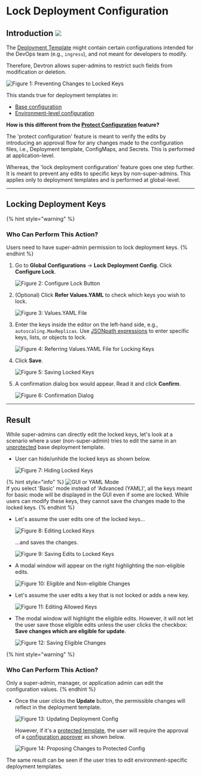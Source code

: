 # Lock Deployment Configuration

## Introduction [![](https://devtron-public-asset.s3.us-east-2.amazonaws.com/images/elements/EnterpriseTag.svg)](https://devtron.ai/pricing)

The [Deployment Template](../../reference/glossary.md#base-deployment-template) might contain certain configurations intended for the DevOps team (e.g., `ingress`), and not meant for developers to modify. 

Therefore, Devtron allows super-admins to restrict such fields from modification or deletion.

![Figure 1: Preventing Changes to Locked Keys](https://devtron-public-asset.s3.us-east-2.amazonaws.com/images/global-configurations/lock-dt/not-eligible-changes.jpg)

This stands true for deployment templates in:
* [Base configuration](../../user-guide/creating-application/deployment-template.md)
* [Environment-level configuration](../../user-guide/creating-application/environment-overrides.md)

**How is this different from the [Protect Configuration](../../user-guide/creating-application/config-approval.md) feature?**

The 'protect configuration' feature is meant to verify the edits by introducing an approval flow for any changes made to the configuration files, i.e., Deployment template, ConfigMaps, and Secrets. This is performed at application-level.

Whereas, the 'lock deployment configuration' feature goes one step further. It is meant to prevent any edits to specific keys by non-super-admins. This applies only to deployment templates and is performed at global-level.

---

## Locking Deployment Keys

{% hint style="warning" %}
### Who Can Perform This Action?
Users need to have super-admin permission to lock deployment keys.
{% endhint %}

1. Go to **Global Configurations** → **Lock Deployment Config**. Click **Configure Lock**.

    ![Figure 2: Configure Lock Button](https://devtron-public-asset.s3.us-east-2.amazonaws.com/images/global-configurations/lock-dt/lock-deployment-config.jpg)

2. (Optional) Click **Refer Values.YAML** to check which keys you wish to lock.

    ![Figure 3: Values.YAML File](https://devtron-public-asset.s3.us-east-2.amazonaws.com/images/global-configurations/lock-dt/values-yaml.jpg)

3. Enter the keys inside the editor on the left-hand side, e.g., `autoscaling.MaxReplicas`. Use <a href="https://goessner.net/articles/JsonPath/index.html" target="_blank">JSONpath expressions</a> to enter specific keys, lists, or objects to lock.

    ![Figure 4: Referring Values.YAML File for Locking Keys](https://devtron-public-asset.s3.us-east-2.amazonaws.com/images/global-configurations/lock-dt/autoscaling-lock.jpg)

4. Click **Save**. 

    ![Figure 5: Saving Locked Keys](https://devtron-public-asset.s3.us-east-2.amazonaws.com/images/global-configurations/lock-dt/saving-locked-keys.jpg)

5. A confirmation dialog box would appear. Read it and click **Confirm**.

    ![Figure 6: Confirmation Dialog](https://devtron-public-asset.s3.us-east-2.amazonaws.com/images/global-configurations/lock-dt/confirmation.jpg)

---

## Result

While super-admins can directly edit the locked keys, let's look at a scenario where a user (non-super-admin) tries to edit the same in an [unprotected](../../user-guide/creating-application/config-approval.md) base deployment template.

* User can hide/unhide the locked keys as shown below.

    ![Figure 7: Hiding Locked Keys](https://devtron-public-asset.s3.us-east-2.amazonaws.com/images/global-configurations/lock-dt/hide-locked-keys.gif)

{% hint style="info" %}
<span><img src="https://devtron-public-asset.s3.us-east-2.amazonaws.com/images/global-configurations/lock-dt/mode.jpg" alt="GUI or YAML Mode"></span> <br />
If you select 'Basic' mode instead of 'Advanced (YAML)', all the keys meant for basic mode will be displayed in the GUI even if some are locked. While users can modify these keys, they cannot save the changes made to the locked keys.
{% endhint %}

* Let's assume the user edits one of the locked keys...

    ![Figure 8: Editing Locked Keys](https://devtron-public-asset.s3.us-east-2.amazonaws.com/images/global-configurations/lock-dt/change-locked-values.gif)

    ...and saves the changes.

    ![Figure 9: Saving Edits to Locked Keys](https://devtron-public-asset.s3.us-east-2.amazonaws.com/images/global-configurations/lock-dt/changing-values.jpg)

* A modal window will appear on the right highlighting the non-eligible edits.

    ![Figure 10: Eligible and Non-eligible Changes](https://devtron-public-asset.s3.us-east-2.amazonaws.com/images/global-configurations/lock-dt/not-eligible-changes.jpg)

* Let's assume the user edits a key that is not locked or adds a new key.

    ![Figure 11: Editing Allowed Keys](https://devtron-public-asset.s3.us-east-2.amazonaws.com/images/global-configurations/lock-dt/changing-allowed-values.jpg)

* The modal window will highlight the eligible edits. However, it will not let the user save those eligible edits unless the user clicks the checkbox: **Save changes which are eligible for update**.

    ![Figure 12: Saving Eligible Changes](https://devtron-public-asset.s3.us-east-2.amazonaws.com/images/global-configurations/lock-dt/saving-allowed-changes.jpg)

{% hint style="warning" %}
### Who Can Perform This Action?
Only a super-admin, manager, or application admin can edit the configuration values. 
{% endhint %}

* Once the user clicks the **Update** button, the permissible changes will reflect in the deployment template. 

    ![Figure 13: Updating Deployment Config](https://devtron-public-asset.s3.us-east-2.amazonaws.com/images/global-configurations/lock-dt/updating-changes.jpg)

    However, if it's a [protected template](../../user-guide/creating-application/config-approval.md), the user will require the approval of a [configuration approver](./user-access.md#role-based-access-levels) as shown below.

    ![Figure 14: Proposing Changes to Protected Config](https://devtron-public-asset.s3.us-east-2.amazonaws.com/images/global-configurations/lock-dt/proposing-changes.jpg)

The same result can be seen if the user tries to edit environment-specific deployment templates.

